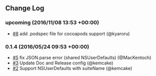## Change Log

### upcoming (2016/11/08 13:53 +00:00)
- [#8](https://github.com/wwayne/react-native-user-defaults/pull/8) add .podspec file for cocoapods support (@kyaroru)

### 0.1.4 (2016/05/24 09:53 +00:00)
- [#5](https://github.com/wwayne/react-native-user-defaults/pull/5) fix JSON.parse error (shared NSUserDefaults) (@MacKentoch)
- [#3](https://github.com/wwayne/react-native-user-defaults/pull/3) Update Doc and Release config (@kemcake)
- [#2](https://github.com/wwayne/react-native-user-defaults/pull/2) Support NSUserDefaults with suiteName (@kemcake)
